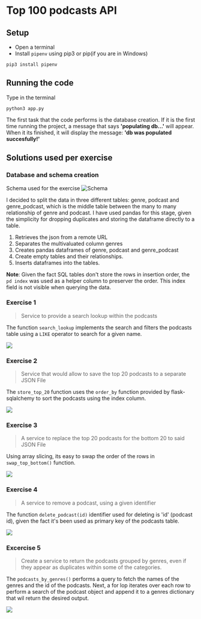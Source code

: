 # Top 100 podcasts API

## Setup

- Open a terminal
- Install `pipenv` using pip3 or pip(if you are in Windows)
```shell script
pip3 install pipenv
```
## Running the code
Type in the terminal
```shell script
python3 app.py
```

The first task that the code performs is the database creation.
If it is the first time running the project, a message that says **'populating db...'** will appear.
When it its finished, it will display the message: **'db was populated succesfully!'**



## Solutions used per exercise

### Database and schema creation
Schema used for the exercise
![Schema](https://res.cloudinary.com/victor1600/image/upload/v1600600912/markdown/schema_icnlcp.png)

I decided to split the data in three different tables: genre, podcast and genre_podcast, which is the middle table
between the many to many relationship of genre and podcast. I have used pandas for this stage, given the simplicity for
dropping duplicates and storing the dataframe directly to a table.

1. Retrieves the json from a remote URL
2. Separates the multivaluated column genres
3. Creates pandas dataframes of genre, podcast and genre_podcast
4. Create empty tables and their relationships.
5. Inserts dataframes into the tables.

**Note**: Given the fact SQL tables don't store the rows in insertion order, the `pd index` was used as a helper
column to preserver the order. This index field is not visible when querying the data. 
 
### Exercise 1

> Service to provide a search lookup within the podcasts

The function `search_lookup` implements the search and filters the podcasts table using a `LIKE` operator
to search for a given name.

![](https://res.cloudinary.com/victor1600/image/upload/v1600601640/markdown/others/1_epphxk.png)

### Exercise 2
> Service that would allow to save the top 20 podcasts to a separate JSON File

The `store_top_20` function uses the `order_by` function provided by flask-sqlalchemy to sort the podcasts using the
index column.

![](https://res.cloudinary.com/victor1600/image/upload/v1600601707/markdown/others/Screenshot_from_2020-09-20_05-34-55_rpnydb.png)

### Exercise 3

> A service to replace the top 20 podcasts for the bottom 20 to said JSON File

Using array slicing, its easy to swap the order of the rows in `swap_top_bottom()` function.

![](https://res.cloudinary.com/victor1600/image/upload/v1600601758/markdown/others/Screenshot_from_2020-09-20_05-35-49_cfuf5u.png)
### Exercise 4

> A service to remove a podcast, using a given identifier

The function `delete_podcast(id)` identifier used for deleting is 'id' (podcast id), given the fact it's been used as primary key of the podcasts
table.

![](https://res.cloudinary.com/victor1600/image/upload/v1600601869/markdown/others/Screenshot_from_2020-09-20_05-37-42_xyrtfu.png)

### Excercise 5

> Create a service to return the podcasts grouped by genres, even if
they appear as duplicates within some of the categories.


The `podcasts_by_genres()` performs a query to fetch the names of the genres and the id of the podcasts. Next, 
a for lop iterates over each row to perform a search of the podcast object and append it to a genres dictionary that wil return
the desired output.

![](https://res.cloudinary.com/victor1600/image/upload/v1600601922/markdown/others/Screenshot_from_2020-09-20_05-38-23_hwt0bl.png)